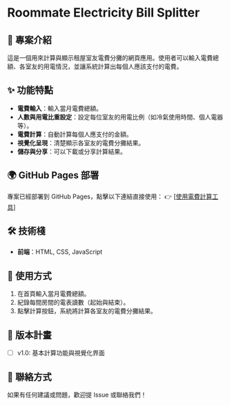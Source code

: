 # Roommate Electricity Bill Splitter

## 📌 專案介紹
這是一個用來計算與顯示租屋室友電費分攤的網頁應用。使用者可以輸入電費總額、各室友的用電情況，並讓系統計算出每個人應該支付的電費。

## ✨ 功能特點
- **電費輸入**：輸入當月電費總額。
- **人數與用電比重設定**：設定每位室友的用電比例（如冷氣使用時間、個人電器等）。
- **電費計算**：自動計算每個人應支付的金額。
- **視覺化呈現**：清楚顯示各室友的電費分攤結果。
- **儲存與分享**：可以下載或分享計算結果。

## 🌍 GitHub Pages 部署
專案已經部署到 GitHub Pages，點擊以下連結直接使用：
👉 [[使用電費計算工具](https://ywxuan.github.io/rentfee/)]

## 🛠 技術棧
- **前端**：HTML, CSS, JavaScript

## 📜 使用方式
1. 在首頁輸入當月電費總額。
2. 紀錄每間房間的電表讀數（起始與結束）。
3. 點擊計算按鈕，系統將計算各室友的電費分攤結果。

## 📌 版本計畫
- [ ] v1.0: 基本計算功能與視覺化界面

## 📮 聯絡方式
如果有任何建議或問題，歡迎提 Issue 或聯絡我們！
